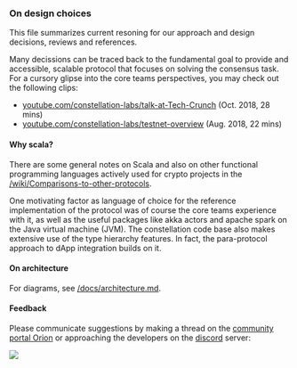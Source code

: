 ### On design choices

This file summarizes current resoning for our approach and design decisions, 
reviews and references. 

Many decissions can be traced back to the fundamental goal to provide and
accessible, scalable protocol that focuses on solving the consensus task. 
For a cursory glipse into the core teams perspectives, you may check out the following clips:

* [youtube.com/constellation-labs/talk-at-Tech-Crunch](https://youtu.be/fCscJL3_tdU) (Oct. 2018, 28 mins)
* [youtube.com/constellation-labs/testnet-overview](https://youtu.be/SsYZF4msXuQ) (Aug. 2018, 22 mins)
  
#### Why scala?
There are some general notes on Scala and also on other functional programming languages actively used for crypto projects in the
[/wiki/Comparisons-to-other-protocols](https://github.com/Constellation-Labs/constellation/wiki/Comparisons-to-other-protocols#fast_forward-projects-using-a-functional-language-approach).

One motivating factor as language of choice for the reference implementation of the protocol was of course the core teams experience with it, as well as the useful packages like akka actors and apache spark on the Java virtual machine (JVM). The constellation code base also makes extensive use of the type hierarchy features. In fact, the para-protocol approach to dApp integration builds on it.

#### On architecture

For diagrams, see 
[/docs/architecture.md](https://github.com/Constellation-Labs/constellation/blob/dev/docs/architecture.md).

#### Feedback

Please communicate suggestions by making a thread on the 
[community portal Orion](https://orion.constellationlabs.io/accounts/login/?next=/) 
or approaching the developers on the 
[discord](https://discordapp.com/invite/KMSmXbV) 
server:

  <a href="https://discordapp.com/invite/KMSmXbV">
	  <img src="https://img.shields.io/badge/chat-discord-brightgreen.svg"/>
  </a>
